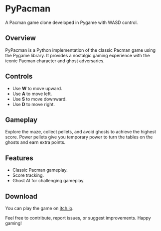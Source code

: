 # PyPacman


A Pacman game clone developed in Pygame with WASD control.

## Overview

PyPacman is a Python implementation of the classic Pacman game using the Pygame library. It provides a nostalgic gaming experience with the iconic Pacman character and ghost adversaries.

## Controls

- Use **W** to move upward.
- Use **A** to move left.
- Use **S** to move downward.
- Use **D** to move right.

## Gameplay

Explore the maze, collect pellets, and avoid ghosts to achieve the highest score. Power pellets give you temporary power to turn the tables on the ghosts and earn extra points.

## Features

- Classic Pacman gameplay.
- Score tracking.
- Ghost AI for challenging gameplay.

## Download

You can play the game on [itch.io](https://aigo-sama.itch.io/pypacman).

Feel free to contribute, report issues, or suggest improvements. Happy gaming!

